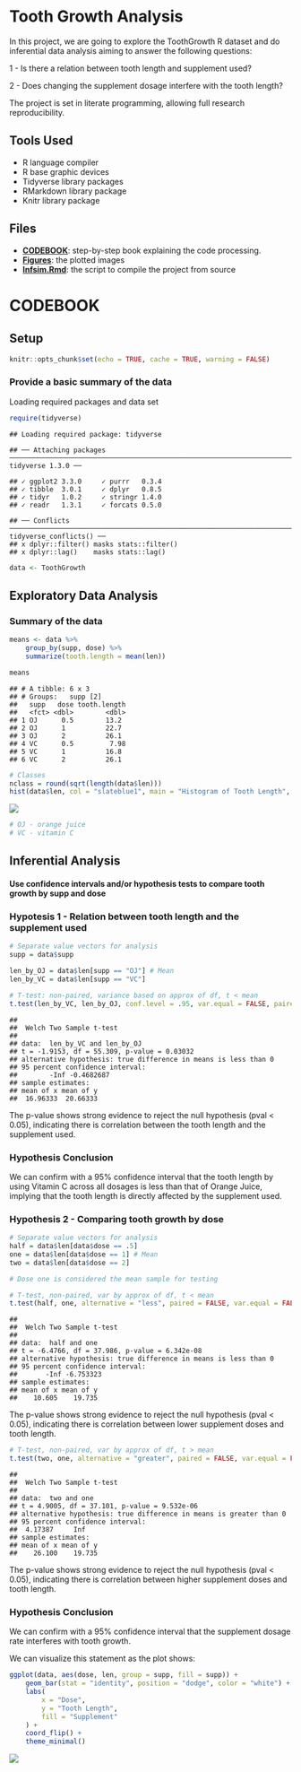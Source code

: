 Tooth Growth Analysis
================

In this project, we are going to explore the ToothGrowth R dataset and
do inferential data analysis aiming to answer the following questions:

1 - Is there a relation between tooth length and supplement used?

2 - Does changing the supplement dosage interfere with the tooth length?

The project is set in literate programming, allowing full research
reproducibility.

## Tools Used

  - R language compiler
  - R base graphic devices
  - Tidyverse library packages
  - RMarkdown library package
  - Knitr library
    package

## Files

  - **[CODEBOOK](https://github.com/vcwild/tooth-growth/blob/master/analysis.pdf)**:
    step-by-step book explaining the code
    processing.
  - **[Figures](https://github.com/vcwild/tooth-growth/tree/master/analysis_files/figure-gfm)**:
    the plotted
    images
  - **[Infsim.Rmd](https://github.com/vcwild/tooth-growth/blob/master/analysis.Rmd)**:
    the script to compile the project from source

# CODEBOOK

## Setup

``` r
knitr::opts_chunk$set(echo = TRUE, cache = TRUE, warning = FALSE)
```

### Provide a basic summary of the data

Loading required packages and data
    set

``` r
require(tidyverse)
```

    ## Loading required package: tidyverse

    ## ── Attaching packages ───────────────────────────────────────────────────────────────────────────────── tidyverse 1.3.0 ──

    ## ✓ ggplot2 3.3.0     ✓ purrr   0.3.4
    ## ✓ tibble  3.0.1     ✓ dplyr   0.8.5
    ## ✓ tidyr   1.0.2     ✓ stringr 1.4.0
    ## ✓ readr   1.3.1     ✓ forcats 0.5.0

    ## ── Conflicts ──────────────────────────────────────────────────────────────────────────────────── tidyverse_conflicts() ──
    ## x dplyr::filter() masks stats::filter()
    ## x dplyr::lag()    masks stats::lag()

``` r
data <- ToothGrowth
```

## Exploratory Data Analysis

### Summary of the data

``` r
means <- data %>% 
    group_by(supp, dose) %>% 
    summarize(tooth.length = mean(len))

means
```

    ## # A tibble: 6 x 3
    ## # Groups:   supp [2]
    ##   supp   dose tooth.length
    ##   <fct> <dbl>        <dbl>
    ## 1 OJ      0.5        13.2 
    ## 2 OJ      1          22.7 
    ## 3 OJ      2          26.1 
    ## 4 VC      0.5         7.98
    ## 5 VC      1          16.8 
    ## 6 VC      2          26.1

``` r
# Classes
nclass = round(sqrt(length(data$len)))
hist(data$len, col = "slateblue1", main = "Histogram of Tooth Length", xlab = "Tooth Length", nclass = nclass)
```

![](analysis_files/figure-gfm/summary-1.png)<!-- -->

``` r
# OJ - orange juice
# VC - vitamin C
```

## Inferential Analysis

#### Use confidence intervals and/or hypothesis tests to compare tooth growth by supp and dose

### Hypotesis 1 - Relation between tooth length and the supplement used

``` r
# Separate value vectors for analysis
supp = data$supp

len_by_OJ = data$len[supp == "OJ"] # Mean
len_by_VC = data$len[supp == "VC"]

# T-test: non-paired, variance based on approx of df, t < mean
t.test(len_by_VC, len_by_OJ, conf.level = .95, var.equal = FALSE, paired = FALSE, alternative = "less")
```

    ## 
    ##  Welch Two Sample t-test
    ## 
    ## data:  len_by_VC and len_by_OJ
    ## t = -1.9153, df = 55.309, p-value = 0.03032
    ## alternative hypothesis: true difference in means is less than 0
    ## 95 percent confidence interval:
    ##        -Inf -0.4682687
    ## sample estimates:
    ## mean of x mean of y 
    ##  16.96333  20.66333

The p-value shows strong evidence to reject the null hypothesis (pval \<
0.05), indicating there is correlation between the tooth length and the
supplement used.

### Hypothesis Conclusion

We can confirm with a 95% confidence interval that the tooth length by
using Vitamin C across all dosages is less than that of Orange Juice,
implying that the tooth length is directly affected by the supplement
used.

### Hypothesis 2 - Comparing tooth growth by dose

``` r
# Separate value vectors for analysis
half = data$len[data$dose == .5]
one = data$len[data$dose == 1] # Mean
two = data$len[data$dose == 2]

# Dose one is considered the mean sample for testing

# T-test, non-paired, var by approx of df, t < mean
t.test(half, one, alternative = "less", paired = FALSE, var.equal = FALSE, conf.level = .95)
```

    ## 
    ##  Welch Two Sample t-test
    ## 
    ## data:  half and one
    ## t = -6.4766, df = 37.986, p-value = 6.342e-08
    ## alternative hypothesis: true difference in means is less than 0
    ## 95 percent confidence interval:
    ##       -Inf -6.753323
    ## sample estimates:
    ## mean of x mean of y 
    ##    10.605    19.735

The p-value shows strong evidence to reject the null hypothesis (pval \<
0.05), indicating there is correlation between lower supplement doses
and tooth length.

``` r
# T-test, non-paired, var by approx of df, t > mean
t.test(two, one, alternative = "greater", paired = FALSE, var.equal = FALSE, conf.level = .95)
```

    ## 
    ##  Welch Two Sample t-test
    ## 
    ## data:  two and one
    ## t = 4.9005, df = 37.101, p-value = 9.532e-06
    ## alternative hypothesis: true difference in means is greater than 0
    ## 95 percent confidence interval:
    ##  4.17387     Inf
    ## sample estimates:
    ## mean of x mean of y 
    ##    26.100    19.735

The p-value shows strong evidence to reject the null hypothesis (pval \<
0.05), indicating there is correlation between higher supplement doses
and tooth length.

### Hypothesis Conclusion

We can confirm with a 95% confidence interval that the supplement dosage
rate interferes with tooth growth.

We can visualize this statement as the plot shows:

``` r
ggplot(data, aes(dose, len, group = supp, fill = supp)) +
    geom_bar(stat = "identity", position = "dodge", color = "white") +
    labs(
        x = "Dose",
        y = "Tooth Length",
        fill = "Supplement"
    ) +
    coord_flip() +
    theme_minimal()
```

![](analysis_files/figure-gfm/concplot-1.png)<!-- -->
